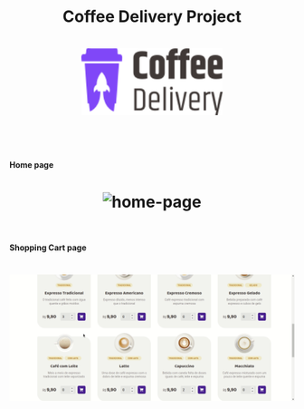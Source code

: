 <h1 align="center">
    Coffee Delivery Project
</h1>

<h1 align="center">
    <img alt="coffe-delivery" src="https://github.com/eugenioarantes/ignite-coffee-delivery/blob/master/src/assets/Logo-coffee-delivery.svg" width="250px" />
</h1>

<br><br>

#### Home page

<h1 align="center">
  <img 
    alt="home-page" 
    src="https://github.com/eugenioarantes/ignite-coffee-delivery/blob/master/src/assets/readme-gifs/home-page.gif"
  />
</h1>

<br>

#### Shopping Cart page

<h1 align="center">
  <img 
    alt="shopping-cart" 
    src="https://github.com/eugenioarantes/ignite-coffee-delivery/blob/master/src/assets/readme-gifs/shopping-cart.gif"
  />
</h1>
